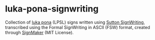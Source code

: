 # luka-pona-signwriting

Collection of [luka pona](https://sona.pona.la/wiki/luka_pona) (LPSL) signs written using [Sutton SignWriting](https://en.wikipedia.org/wiki/SignWriting), transcribed using the Formal SignWriting in ASCII (FSW) format, created through [SignMaker](https://github.com/sutton-signwriting/signmaker) (MIT License).
